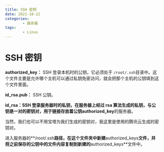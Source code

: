 ```yaml
---
title: SSH 密钥
date: 2021-10-22
categories:
        - 服务器
tags:
        - Linux
---
```


# SSH 密钥

**authorized_key：** SSH 登录本机时的公钥，它必须处于 `/root/.ssh`目录中。这个文件主要是允许哪个主机可以通过私钥免密访问，就会把那个主机的公钥填到这个文件里面。

**id_rsa.pub：** SSH 公钥。

**id_rsa：**SSH 登录服务器时的私钥，在服务器上经过 rsa 算法生成的私钥，与公钥是一对的密钥对，用于链接存放着公钥**authorized_key**的服务器。

当然，我们也可以不用宝塔为我们生成的密钥对，我这里是使用的腾讯云生成的密钥对。



进入服务器的**/root/.ssh**路径，在这个文件夹中新建**authorized_keys**文件，并将之前保存的公钥中的文件内容复制到新建的**authorized_keys**文件中。